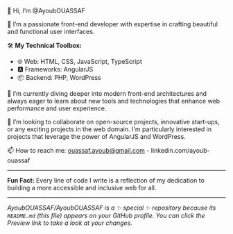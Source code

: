 👋 Hi, I’m @AyoubOUASSAF

👀 I’m a passionate front-end developer with expertise in crafting beautiful and functional user interfaces.

🛠️ **My Technical Toolbox:**
- 🌐 Web: HTML, CSS, JavaScript, TypeScript
- 🅰️ Frameworks: AngularJS
- 📦 Backend: PHP, WordPress

🌱 I’m currently diving deeper into modern front-end architectures and always eager to learn about new tools and technologies that enhance web performance and user experience.

💞️ I’m looking to collaborate on open-source projects, innovative start-ups, or any exciting projects in the web domain. I'm particularly interested in projects that leverage the power of AngularJS and WordPress.

📫 How to reach me: ouassaf.ayoub@gmail.com - linkedin.com/ayoub-ouassaf

---

**Fun Fact:** Every line of code I write is a reflection of my dedication to building a more accessible and inclusive web for all.

---

_AyoubOUASSAF/AyoubOUASSAF is a ✨ special ✨ repository because its `README.md` (this file) appears on your GitHub profile._
_You can click the Preview link to take a look at your changes._


